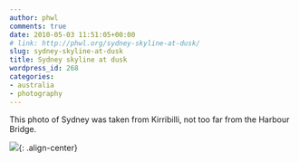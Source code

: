 ```yaml
---
author: phwl
comments: true
date: 2010-05-03 11:51:05+00:00
# link: http://phwl.org/sydney-skyline-at-dusk/
slug: sydney-skyline-at-dusk
title: Sydney skyline at dusk
wordpress_id: 268
categories:
- australia
- photography
---
```


This photo of Sydney was taken from Kirribilli, not too far from the Harbour Bridge.

![](http://www.phwl.org/wp-content/uploads/2010/05/kirribilli.jpg){: .align-center}
